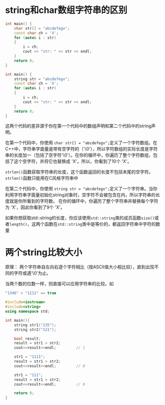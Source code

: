 # string和char数组字符串的区别

```cpp
int main() {
	char str[] = "abcdefegx";
	const char ch = 'X';
	for (auto& i : str)
	{
		i = ch;
		cout << "str: " << str << endl;
	}
	return 0;
}
```

```cpp
int main() {
	string str = "abcdefegx";
	const char ch = 'X';
	for (auto& i : str)
	{
		i = ch;
		cout << "str: " << str << endl;
	}
	return 0;
}
```

这两个代码的差异源于你在第一个代码中的数组声明和第二个代码中的string声明。

 在第一个代码中，你使用 `char str[] = "abcdefegx";`定义了一个字符数组。在C++中，字符串字面量是带有空字符的（'\0'），所以字符数组的实际长度是字符串的长度加一（包括了空字符'\0'）。在你的循环中，你遍历了整个字符数组，包括了这个空字符，并将它也替换成 'X'。所以，你看到了10个 'X'。 

`strlen()`函数获取字符串的长度，这个函数返回的长度不包括末尾的空字符。`strlen()`函数只能用在C风格字符串中



在第二个代码中，你使用 `string str = "abcdefegx";`定义了一个字符串。当你利用字符串字面量初始化string对象时，空字符不会被包含在内，所以字符串的长度就是你所看到的字符数。 在你的循环中，你遍历了整个字符串并替换每个字符为 'X'，因此你看到了9个 'X'。

如果你想获取std::string的长度，你应该使用`std::string`类的成员函数`size()`或者`length()`，这两个函数在`std::string`类中是等价的，都返回字符串中字符的数量



# 两个string比较大小

原理：
两个字符串自左向右逐个字符相比（按ASCII值大小相比较），直到出现不同的字符或遇’\0’为止。

当两个数的位数一样，则直接可以应用字符串的比较。如

```c++
"1346" > "1111" == true
```

```c++
#include<iostream>
#include<string>
using namespace std;

int main(){
    string str1("235");
    string str2("121");

    bool result;
    result = str1 > str2;
    cout<<result<<endl;         // 1

    str1 = "1111";
    result = str1 > str2;
    cout<<result<<endl;         // 0

    str1 = "111";
    result = str1 > str2;
    cout<<result<<endl;         // 0

    return 0;
}
```

